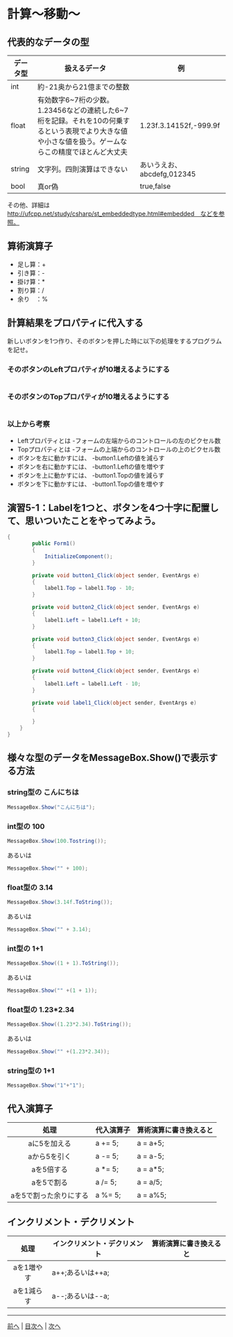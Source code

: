 # 計算～移動～

## 代表的なデータの型
|データ型|扱えるデータ|例|
|-------|-----------|--|
|int    |    約-21奥から21億までの整数       |  |
|float  |        有効数字6~7桁の少数。1.23456などの連続した6~7桁を記録。それを10の何乗するという表現でより大きな値や小さな値を扱う。ゲームならこの精度でほとんど大丈夫| 1.23f.3.14152f,-999.9f |
|string | 文字列。四則演算はできない          |あいうえお、abcdefg,012345  |
|bool   |  真or偽         | true,false |

その他、詳細は http://ufcpp.net/study/csharp/st_embeddedtype.html#embedded　などを参照。

## 算術演算子
- 足し算：+
- 引き算：-
- 掛け算：*
- 割り算：/
- 余り　：%

## 計算結果をプロパティに代入する
新しいボタンを1つ作り、そのボタンを押した時に以下の処理をするプログラムを記せ。

### そのボタンのLeftプロパティが10増えるようにする
```cs

```

### そのボタンのTopプロパティが10増えるようにする
```cs

```

### 以上から考察
- Leftプロパティとは
  -フォームの左端からのコントロールの左のピクセル数
- Topプロパティとは
  -フォームの上端からのコントロールの上のピクセル数
- ボタンを左に動かすには、
  -button1.Leftの値を減らす
- ボタンを右に動かすには、
  -button1.Leftの値を増やす
- ボタンを上に動かすには、
  -button1.Topの値を減らす
- ボタンを下に動かすには、
  -button1.Topの値を増やす

## 演習5-1：Labelを1つと、ボタンを4つ十字に配置して、思いついたことをやってみよう。

```cs
{
        public Form1()
        {
            InitializeComponent();
        }

        private void button1_Click(object sender, EventArgs e)
        {
            label1.Top = label1.Top - 10;
        }

        private void button2_Click(object sender, EventArgs e)
        {
            label1.Left = label1.Left + 10;
        }

        private void button3_Click(object sender, EventArgs e)
        {
            label1.Top = label1.Top + 10;
        }

        private void button4_Click(object sender, EventArgs e)
        {
            label1.Left = label1.Left - 10;
        }

        private void label1_Click(object sender, EventArgs e)
        {

        }
    }
}


```

## 様々な型のデータをMessageBox.Show()で表示する方法
### string型の こんにちは
```cs
MessageBox.Show("こんにちは");
```

### int型の 100
```cs
MessageBox.Show(100.Tostring());
```

あるいは

```cs
MessageBox.Show("" + 100);
```

### float型の 3.14
```cs
MessageBox.Show(3.14f.ToString());
```

あるいは

```cs
MessageBox.Show("" + 3.14);
```

### int型の 1+1
```cs
MessageBox.Show((1 + 1).ToString());
```

あるいは

```cs
MessageBox.Show("" +(1 + 1));
```

### float型の 1.23*2.34
```cs
MessageBox.Show((1.23*2.34).ToString());
```

あるいは

```cs
MessageBox.Show("" +(1.23*2.34));
```

### string型の 1+1
```cs
MessageBox.Show("1"+"1");
```

## 代入演算子
|処理                   |代入演算子|算術演算に書き換えると|
|:---------------------:|---------|-------------------|
|aに5を加える            |    a += 5;     |       a = a+5;            |
|aから5を引く           |    a -= 5;     |         a = a-5;            |
|aを5倍する             |    a *= 5;     |        a = a*5;             |
|aを5で割る             |    a /= 5;     |          a = a/5;           |
|aを5で割った余りにする   |    a %= 5;     |       a = a%5;              |

## インクリメント・デクリメント
|処理      |インクリメント・デクリメント|算術演算に書き換えると|
|:-------:|--------------------------|----------------------|
|aを1増やす|        a++;あるいは++a;                  |                   |		
|aを1減らす|	       a--;あるいは--a;               |                   |

---

[前へ](04.md) | [目次へ](README.md#%E7%9B%AE%E6%AC%A1) | [次へ](06.md)
